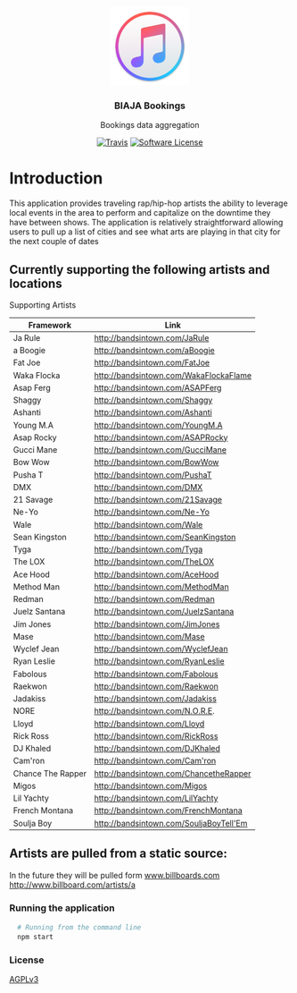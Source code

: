 <p align="center">
  <img alt="GitHub Logo" src="docs/itunes_logo.png" height="140" />
  <h3 align="center">BIAJA Bookings</h3>
  <p align="center">Bookings data aggregation</p>
  <p align="center">
    <a href="https://travis-ci.com/oshalygin/biaja-bookings"><img alt="Travis" src="https://travis-ci.com/oshalygin/biaja-bookings.svg?branch=master"></a>
    <a href="/LICENSE.md"><img alt="Software License" src="https://img.shields.io/badge/license-MIT-brightgreen.svg?style=flat-square"></a>
  </p>
</p>

# Introduction

This application provides traveling rap/hip-hop artists the ability to leverage local events in the area to perform and capitalize on the downtime they have between shows.  The application is relatively straightforward allowing users to pull up a list of cities and see what arts are playing in that city for the next couple of dates

## Currently supporting the following artists and locations

Supporting Artists

| Framework   | Link         |
|-------------|--------------|
| Ja Rule     | http://bandsintown.com/JaRule  |
| a Boogie    | http://bandsintown.com/aBoogie |
| Fat Joe     | http://bandsintown.com/FatJoe  |
| Waka Flocka | http://bandsintown.com/WakaFlockaFlame  |
| Asap Ferg     | http://bandsintown.com/ASAPFerg  |
| Shaggy     | http://bandsintown.com/Shaggy  |
| Ashanti     | http://bandsintown.com/Ashanti  |
| Young M.A     | http://bandsintown.com/YoungM.A  |
| Asap Rocky     | http://bandsintown.com/ASAPRocky |
| Gucci Mane     | http://bandsintown.com/GucciMane |
| Bow Wow     | http://bandsintown.com/BowWow |
| Pusha T     | http://bandsintown.com/PushaT  |
| DMX     | http://bandsintown.com/DMX  |
| 21 Savage     | http://bandsintown.com/21Savage  |
| Ne-Yo     | http://bandsintown.com/Ne-Yo |
| Wale     | http://bandsintown.com/Wale |
| Sean Kingston     | http://bandsintown.com/SeanKingston |
| Tyga     | http://bandsintown.com/Tyga  |
| The LOX     | http://bandsintown.com/TheLOX  |
| Ace Hood     | http://bandsintown.com/AceHood  |
| Method Man     |http://bandsintown.com/MethodMan  |
| Redman     | http://bandsintown.com/Redman  |
| Juelz Santana     | http://bandsintown.com/JuelzSantana  |
| Jim Jones     | http://bandsintown.com/JimJones  |
| Mase     | http://bandsintown.com/Mase  |
| Wyclef Jean     | http://bandsintown.com/WyclefJean  |
| Ryan Leslie     | http://bandsintown.com/RyanLeslie  |
| Fabolous     | http://bandsintown.com/Fabolous  |
| Raekwon     | http://bandsintown.com/Raekwon  |
| Jadakiss     | http://bandsintown.com/Jadakiss  |
| NORE     | http://bandsintown.com/N.O.R.E.  |
| Lloyd     | http://bandsintown.com/Lloyd  |
| Rick Ross     | http://bandsintown.com/RickRoss  |
| DJ Khaled     | http://bandsintown.com/DJKhaled  |
| Cam'ron     | http://bandsintown.com/Cam'ron  |
| Chance The Rapper     | http://bandsintown.com/ChancetheRapper  |
| Migos     | http://bandsintown.com/Migos  |
| Lil Yachty     | http://bandsintown.com/LilYachty  |
| French Montana     | http://bandsintown.com/FrenchMontana  |
| Soulja Boy     | http://bandsintown.com/SouljaBoyTell'Em  |

## Artists are pulled from a static source:

In the future they will be pulled form www.billboards.com
http://www.billboard.com/artists/a

### Running the application

```bash
  # Running from the command line
  npm start
```

### License

[AGPLv3](LICENSE)
